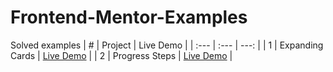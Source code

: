 # Frontend-Mentor-Examples
Solved examples
| # | Project | Live Demo |
| :---         |     :---      |          ---: |
| 1 | Expanding Cards | [Live Demo](https://shavla.github.io/50-Projects-50-Days/Day%201%20-%20Expanding%20Cards/) |
| 2 | Progress Steps | [Live Demo](https://shavla.github.io/50-Projects-50-Days/Day%202%20-%20Progress%20Steps/) |
